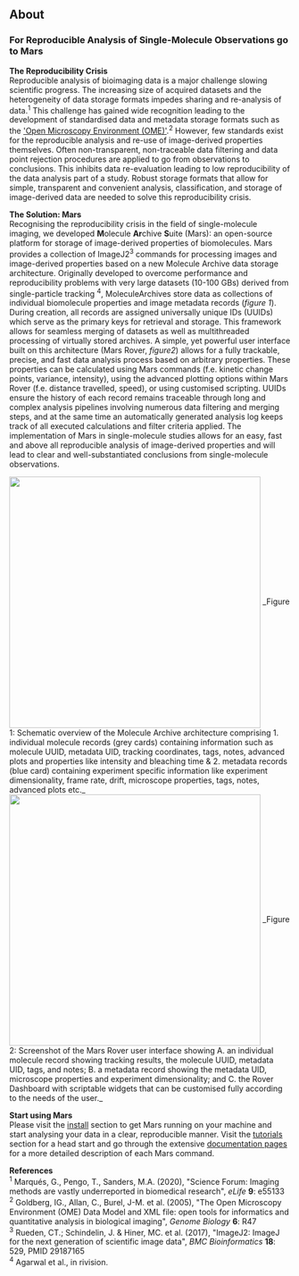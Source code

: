 ## About

### For Reproducible Analysis of Single-Molecule Observations go to Mars

**The Reproducibility Crisis**  
Reproducible analysis of bioimaging data is a major challenge slowing scientific progress. The increasing size of acquired datasets and the heterogeneity of data storage formats impedes sharing and re-analysis of data.<sup>1</sup> This challenge has gained wide recognition leading to the development of standardised data and metadata storage formats such as the ['Open Microscopy Environment (OME)'](https://duderstadt-lab.github.io/mars-docs/docs/OME/datarequirements/).<sup>2</sup>
However, few standards exist for the reproducible analysis and re-use of image-derived properties themselves. Often non-transparent, non-traceable data filtering and data point rejection procedures are applied to go from observations to conclusions. This inhibits data re-evaluation leading to low reproducibility of the data analysis part of a study. Robust storage formats that allow for simple, transparent and convenient analysis, classification, and storage of image-derived data are needed to solve this reproducibility crisis.

**The Solution: Mars**  
Recognising the reproducibility crisis in the field of single-molecule imaging, we developed **M**olecule **Ar**chive **S**uite (Mars): an open-source platform for storage of image-derived properties of biomolecules. Mars provides a collection of ImageJ2<sup>3</sup> commands for processing images and image-derived properties based on a new Molecule Archive data storage architecture. Originally developed to overcome performance and reproducibility problems with very large datasets (10-100 GBs) derived from single-particle tracking <sup>4</sup>, MoleculeArchives store data as collections of individual biomolecule properties and image metadata records (_figure 1_). During creation, all records are assigned universally unique IDs (UUIDs) which serve as the primary keys for retrieval and storage. This framework allows for seamless merging of datasets as well as multithreaded processing of virtually stored archives.
A simple, yet powerful user interface built on this architecture (Mars Rover, _figure2_) allows for a fully trackable, precise, and fast data analysis process based on arbitrary properties. These properties can be calculated using Mars commands (f.e. kinetic change points, variance, intensity), using the advanced plotting options within Mars Rover (f.e. distance travelled, speed), or using customised scripting. UUIDs ensure the history of each record remains traceable through long and complex analysis pipelines involving numerous data filtering and merging steps, and at the same time an automatically generated analysis log keeps track of all executed calculations and filter criteria applied.
The implementation of Mars in single-molecule studies allows for an easy, fast and above all reproducible analysis of image-derived properties and will lead to clear and well-substantiated conclusions from single-molecule observations.


<img align='center' src='{{site.baseurl}}/about/img/img2.png' width='450' />
_Figure 1: Schematic overview of the Molecule Archive architecture comprising 1. individual molecule records (grey cards) containing information such as molecule UUID, metadata UID, tracking coordinates, tags, notes, advanced plots and properties like intensity and bleaching time & 2. metadata records (blue card) containing experiment specific information like experiment dimensionality, frame rate, drift, microscope properties, tags, notes, advanced plots etc._

<img align='center' src='{{site.baseurl}}/about/img/img3.png' width='450' />
_Figure 2: Screenshot of the Mars Rover user interface showing A. an individual molecule record showing tracking results, the molecule UUID, metadata UID, tags, and notes; B. a metadata record showing the metadata UID, microscope properties and experiment dimensionality; and C. the Rover Dashboard with scriptable widgets that can be customised fully according to the needs of the user._


**Start using Mars**  
Please visit the [install](https://duderstadt-lab.github.io/mars-docs/install/) section to get Mars running on your machine and start analysing your data in a clear, reproducible manner. Visit the [tutorials](https://duderstadt-lab.github.io/mars-docs/tutorials/) section for a head start and go through the extensive [documentation pages](https://duderstadt-lab.github.io/mars-docs/docs/) for a more detailed description of each Mars command.


**References**  
<sup>1</sup> Marqués, G., Pengo, T., Sanders, M.A. (2020), "Science Forum: Imaging methods are vastly underreported in biomedical research", _eLife_ **9**: e55133  
<sup>2</sup> Goldberg, IG., Allan, C., Burel, J-M. et al. (2005), "The Open Microscopy Environment (OME) Data Model and XML file: open tools for informatics and quantitative analysis in biological imaging", _Genome Biology_ **6**: R47  
<sup>3</sup> Rueden, CT.; Schindelin, J. & Hiner, MC. et al. (2017), "ImageJ2: ImageJ for the next generation of scientific image data", _BMC Bioinformatics_ **18**: 529, PMID 29187165  
<sup>4</sup> Agarwal et al., in rivision.
